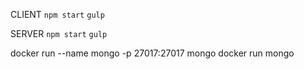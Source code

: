 CLIENT
`npm start`
`gulp`

SERVER
`npm start`
`gulp`

docker run --name mongo -p 27017:27017 mongo
docker run mongo
